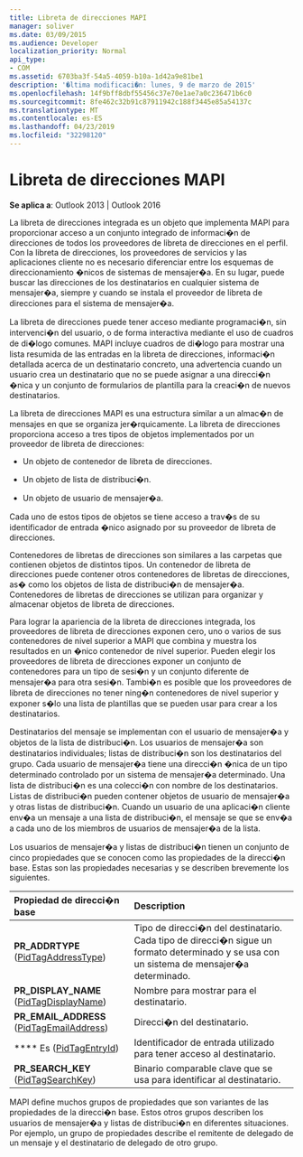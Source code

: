 ```yaml
---
title: Libreta de direcciones MAPI
manager: soliver
ms.date: 03/09/2015
ms.audience: Developer
localization_priority: Normal
api_type:
- COM
ms.assetid: 6703ba3f-54a5-4059-b10a-1d42a9e81be1
description: '�ltima modificaci�n: lunes, 9 de marzo de 2015'
ms.openlocfilehash: 14f9bff8dbf55456c37e70e1ae7a0c236471b6c0
ms.sourcegitcommit: 8fe462c32b91c87911942c188f3445e85a54137c
ms.translationtype: MT
ms.contentlocale: es-ES
ms.lasthandoff: 04/23/2019
ms.locfileid: "32298120"
---
```

# <a name="mapi-address-book"></a>Libreta de direcciones MAPI

  
  
**Se aplica a**: Outlook 2013 | Outlook 2016 
  
La libreta de direcciones integrada es un objeto que implementa MAPI para proporcionar acceso a un conjunto integrado de informaci�n de direcciones de todos los proveedores de libreta de direcciones en el perfil. Con la libreta de direcciones, los proveedores de servicios y las aplicaciones cliente no es necesario diferenciar entre los esquemas de direccionamiento �nicos de sistemas de mensajer�a. En su lugar, puede buscar las direcciones de los destinatarios en cualquier sistema de mensajer�a, siempre y cuando se instala el proveedor de libreta de direcciones para el sistema de mensajer�a.
  
La libreta de direcciones puede tener acceso mediante programaci�n, sin intervenci�n del usuario, o de forma interactiva mediante el uso de cuadros de di�logo comunes. MAPI incluye cuadros de di�logo para mostrar una lista resumida de las entradas en la libreta de direcciones, informaci�n detallada acerca de un destinatario concreto, una advertencia cuando un usuario crea un destinatario que no se puede asignar a una direcci�n �nica y un conjunto de formularios de plantilla para la creaci�n de nuevos destinatarios.
  
La libreta de direcciones MAPI es una estructura similar a un almac�n de mensajes en que se organiza jer�rquicamente. La libreta de direcciones proporciona acceso a tres tipos de objetos implementados por un proveedor de libreta de direcciones:
  
- Un objeto de contenedor de libreta de direcciones.
    
- Un objeto de lista de distribuci�n.
    
- Un objeto de usuario de mensajer�a.
    
Cada uno de estos tipos de objetos se tiene acceso a trav�s de su identificador de entrada �nico asignado por su proveedor de libreta de direcciones. 
  
Contenedores de libretas de direcciones son similares a las carpetas que contienen objetos de distintos tipos. Un contenedor de libreta de direcciones puede contener otros contenedores de libretas de direcciones, as� como los objetos de lista de distribuci�n de mensajer�a. Contenedores de libretas de direcciones se utilizan para organizar y almacenar objetos de libreta de direcciones.
  
Para lograr la apariencia de la libreta de direcciones integrada, los proveedores de libreta de direcciones exponen cero, uno o varios de sus contenedores de nivel superior a MAPI que combina y muestra los resultados en un �nico contenedor de nivel superior. Pueden elegir los proveedores de libreta de direcciones exponer un conjunto de contenedores para un tipo de sesi�n y un conjunto diferente de mensajer�a para otra sesi�n. Tambi�n es posible que los proveedores de libreta de direcciones no tener ning�n contenedores de nivel superior y exponer s�lo una lista de plantillas que se pueden usar para crear a los destinatarios.
  
Destinatarios del mensaje se implementan con el usuario de mensajer�a y objetos de la lista de distribuci�n. Los usuarios de mensajer�a son destinatarios individuales; listas de distribuci�n son los destinatarios del grupo. Cada usuario de mensajer�a tiene una direcci�n �nica de un tipo determinado controlado por un sistema de mensajer�a determinado. Una lista de distribuci�n es una colecci�n con nombre de los destinatarios. Listas de distribuci�n pueden contener objetos de usuario de mensajer�a y otras listas de distribuci�n. Cuando un usuario de una aplicaci�n cliente env�a un mensaje a una lista de distribuci�n, el mensaje se que se env�a a cada uno de los miembros de usuarios de mensajer�a de la lista. 
  
Los usuarios de mensajer�a y listas de distribuci�n tienen un conjunto de cinco propiedades que se conocen como las propiedades de la direcci�n base. Estas son las propiedades necesarias y se describen brevemente los siguientes.
  
|**Propiedad de direcci�n base**|**Description**|
|:-----|:-----|
|**PR_ADDRTYPE** ([PidTagAddressType](pidtagaddresstype-canonical-property.md))  <br/> |Tipo de direcci�n del destinatario. Cada tipo de direcci�n sigue un formato determinado y se usa con un sistema de mensajer�a determinado.  <br/> |
|**PR_DISPLAY_NAME** ([PidTagDisplayName](pidtagdisplayname-canonical-property.md))  <br/> |Nombre para mostrar para el destinatario.  <br/> |
|**PR_EMAIL_ADDRESS** ([PidTagEmailAddress](pidtagemailaddress-canonical-property.md))  <br/> |Direcci�n del destinatario.  <br/> |
|**** Es ([PidTagEntryId](pidtagentryid-canonical-property.md))  <br/> |Identificador de entrada utilizado para tener acceso al destinatario.  <br/> |
|**PR_SEARCH_KEY** ([PidTagSearchKey](pidtagsearchkey-canonical-property.md))  <br/> |Binario comparable clave que se usa para identificar al destinatario.  <br/> |
   
MAPI define muchos grupos de propiedades que son variantes de las propiedades de la direcci�n base. Estos otros grupos describen los usuarios de mensajer�a y listas de distribuci�n en diferentes situaciones. Por ejemplo, un grupo de propiedades describe el remitente de delegado de un mensaje y el destinatario de delegado de otro grupo.
  

